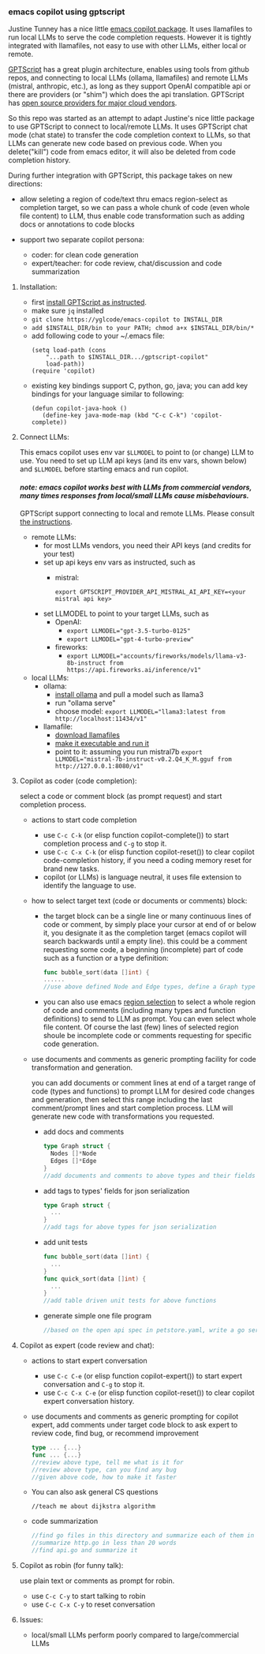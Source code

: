 ### emacs copilot using gptscript

Justine Tunney has a nice little [emacs copilot package](https://github.com/jart/emacs-copilot). It uses llamafiles to run local LLMs to serve the code completion requests. However it is tightly integrated with llamafiles, not easy to use with other LLMs, either local or remote.

[GPTScript](https://github.com/gptscript-ai/gptscript) has a great plugin architecture, enables using tools from github repos, and connecting to local LLMs (ollama, llamafiles) and remote LLMs (mistral, anthropic, etc.), as long as they support OpenAI compatible api or there are providers (or "shim") which does the api translation. GPTScript has [open source providers for major cloud vendors](https://docs.gptscript.ai/alternative-model-providers).

So this repo was started as an attempt to adapt Justine's nice little package to use GPTScript to connect to local/remote LLMs. It uses GPTScript chat mode (chat state) to transfer the code completion context to LLMs, so that LLMs can generate new code based on previous code. When you delete("kill") code from emacs editor, it will also be deleted from code completion history.

During further integration with GPTScript, this package takes on new directions:

  * allow seleting a region of code/text thru emacs region-select as completion target, so we can pass a whole chunk of code (even whole file content) to LLM, thus enable code transformation such as adding docs or annotations to code blocks
  
  * support two separate copilot persona:
    * coder: for clean code generation
    * expert/teacher: for code review, chat/discussion and code summarization

1. Installation:
   * first [install GPTScript as instructed](https://github.com/gptscript-ai/gptscript).
   * make sure ```jq``` installed
   * ```git clone https://yglcode/emacs-copilot to INSTALL_DIR```
   * ```add $INSTALL_DIR/bin to your PATH; chmod a+x $INSTALL_DIR/bin/*```
   * add following code to your ~/.emacs file:
     ```elisp
     (setq load-path (cons 
		 "...path to $INSTALL_DIR.../gptscript-copilot" 
		 load-path))
     (require 'copilot)
     ```
   * existing key bindings support C, python, go, java; you can add key bindings for your language similar to following:
     ```elisp
     (defun copilot-java-hook ()
        (define-key java-mode-map (kbd "C-c C-k") 'copilot-complete))
     ```

2. Connect LLMs:
   
   This emacs copilot uses env var ```$LLMODEL``` to point to (or change) LLM to use. You need to set up LLM api keys (and its env vars, shown below) and ```$LLMODEL``` before starting emacs and run copilot.
   
   #### _note: emacs copilot works best with LLMs from commercial vendors, many times responses from local/small LLMs cause misbehaviours._ ####
   
   GPTScript support connecting to local and remote LLMs. Please consult [the instructions](https://docs.gptscript.ai/alternative-model-providers).
   * remote LLMs:
     * for most LLMs vendors, you need their API keys (and credits for your test)
     * set up api keys env vars as instructed, such as 
       * mistral:
       
            ```export GPTSCRIPT_PROVIDER_API_MISTRAL_AI_API_KEY=<your mistral api key>```
     * set LLMODEL to point to your target LLMs, such as
       * OpenAI: 
         * ```export LLMODEL="gpt-3.5-turbo-0125"``` 
         * ```export LLMODEL="gpt-4-turbo-preview"```
       * fireworks: 
         * ```export LLMODEL="accounts/fireworks/models/llama-v3-8b-instruct from https://api.fireworks.ai/inference/v1"```
   * local LLMs:
     * ollama: 
       * [install ollama](https://ollama.com/) and pull a model such as llama3
       * run "ollama serve"
       * choose model:
           ```export LLMODEL="llama3:latest from http://localhost:11434/v1"```
     * llamafile:
       * [download llamafiles](https://huggingface.co/jartine)
       * [make it executable and run it](https://github.com/Mozilla-Ocho/llamafile)
       * point to it: assuming you run mistral7b
           ```export LLMODEL="mistral-7b-instruct-v0.2.Q4_K_M.gguf from http://127.0.0.1:8080/v1"```

3. Copilot as coder (code completion):
   
    select a code or comment block (as prompt request) and start completion process.

   * actions to start code completion
      * use ```C-c C-k``` (or elisp function copilot-complete()) to start completion process and ```C-g``` to stop it.
      * use ```C-c C-x C-k``` (or elisp function copilot-reset()) to clear copilot code-completion history, if you need a coding memory reset for brand new tasks.
      * copilot (or LLMs) is language neutral, it uses file extension to identify the language to use.
  
   * how to select target text (code or documents or comments) block:
      * the target block can be a single line or many continuous lines of code or comment, by simply place your cursor at end of or below it, you designate it as the completion target (emacs copilot will search backwards until a empty line). this could be a comment requesting some code, a beginning (incomplete) part of code such as a function or a type definition:
        ```go
        func bubble_sort(data []int) {
        ......
        //use above defined Node and Edge types, define a Graph type
        ```
      * you can also use emacs [region selection](https://www.gnu.org/software/emacs/manual/html_node/emacs/Mark.html) to select a whole region of code and comments (including many types and function definitions) to send to LLM as prompt. You can even select whole file content. Of course the last (few) lines of selected region shoule be incomplete code or comments requesting for specific code generation.

   * use documents and comments as generic prompting facility for code transformation and generation.
  
      you can add documents or comment lines at end of a target range of code (types and functions) to prompt LLM for desired code changes and generation, then select this range including the last comment/prompt lines and start  completion process. LLM will generate new code with transformations you requested.
     * add docs and comments
     
        ```go
        type Graph struct {
          Nodes []*Node
          Edges []*Edge
        }
        //add documents and comments to above types and their fields
        ```
      * add tags to types' fields for json serialization
      
        ```go
        type Graph struct { 
          ... 
        }
        //add tags for above types for json serialization
        ```
      * add unit tests
      
        ```go
        func bubble_sort(data []int) {
          ...
        }
        func quick_sort(data []int) {
          ...
        }
        //add table driven unit tests for above functions
        ```
      * generate simple one file program
        
        ```go
        //based on the open api spec in petstore.yaml, write a go server serving the api at port 9090
        ```
4. Copilot as expert (code review and chat):
   * actions to start expert conversation
      * use ```C-c C-e``` (or elisp function copilot-expert()) to start expert conversation and ```C-g``` to stop it.
      * use ```C-c C-x C-e``` (or elisp function copilot-reset()) to clear copilot expert conversation history.
   * use documents and comments as generic prompting for copilot expert, add comments under target code block to ask expert to review code, find bug, or recommend improvement
   
        ```go
        type ... {...}
        func ... {...}
        //review above type, tell me what is it for
        //review above type, can you find any bug
        //given above code, how to make it faster
        ```
   * You can also ask general CS questions
     
        ```code
        //teach me about dijkstra algorithm
        ```
   * code summarization
   
       ```go
       //find go files in this directory and summarize each of them in less than 25 words
       //summarize http.go in less than 20 words
       //find api.go and summarize it
       ```
5. Copilot as robin (for funny talk):
   
    use plain text or comments as prompt for robin.
   
    * use ```C-c C-y``` to start talking to robin
    * use ```C-c C-x C-y``` to reset conversation

6. Issues:
   * local/small LLMs perform poorly compared to large/commercial LLMs
